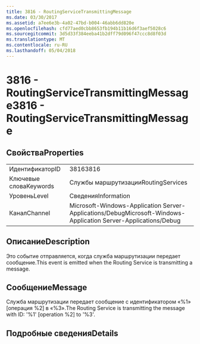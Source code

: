 ```yaml
---
title: 3816 - RoutingServiceTransmittingMessage
ms.date: 03/30/2017
ms.assetid: a7ee6e3b-4a02-47bd-b004-46abb6dd820e
ms.openlocfilehash: cfd77aed0cbb8653fb194b11b16d6f3aef5028c6
ms.sourcegitcommit: 3d5d33f384eeba41b2dff79d096f47ccc8d8f03d
ms.translationtype: MT
ms.contentlocale: ru-RU
ms.lasthandoff: 05/04/2018
---
```

# <a name="3816---routingservicetransmittingmessage"></a><span data-ttu-id="4dc71-102">3816 - RoutingServiceTransmittingMessage</span><span class="sxs-lookup"><span data-stu-id="4dc71-102">3816 - RoutingServiceTransmittingMessage</span></span>
## <a name="properties"></a><span data-ttu-id="4dc71-103">Свойства</span><span class="sxs-lookup"><span data-stu-id="4dc71-103">Properties</span></span>  
  
|||  
|-|-|  
|<span data-ttu-id="4dc71-104">Идентификатор</span><span class="sxs-lookup"><span data-stu-id="4dc71-104">ID</span></span>|<span data-ttu-id="4dc71-105">3816</span><span class="sxs-lookup"><span data-stu-id="4dc71-105">3816</span></span>|  
|<span data-ttu-id="4dc71-106">Ключевые слова</span><span class="sxs-lookup"><span data-stu-id="4dc71-106">Keywords</span></span>|<span data-ttu-id="4dc71-107">Службы маршрутизации</span><span class="sxs-lookup"><span data-stu-id="4dc71-107">RoutingServices</span></span>|  
|<span data-ttu-id="4dc71-108">Уровень</span><span class="sxs-lookup"><span data-stu-id="4dc71-108">Level</span></span>|<span data-ttu-id="4dc71-109">Сведения</span><span class="sxs-lookup"><span data-stu-id="4dc71-109">Information</span></span>|  
|<span data-ttu-id="4dc71-110">Канал</span><span class="sxs-lookup"><span data-stu-id="4dc71-110">Channel</span></span>|<span data-ttu-id="4dc71-111">Microsoft-Windows-Application Server-Applications/Debug</span><span class="sxs-lookup"><span data-stu-id="4dc71-111">Microsoft-Windows-Application Server-Applications/Debug</span></span>|  
  
## <a name="description"></a><span data-ttu-id="4dc71-112">Описание</span><span class="sxs-lookup"><span data-stu-id="4dc71-112">Description</span></span>  
 <span data-ttu-id="4dc71-113">Это событие отправляется, когда служба маршрутизации передает сообщение.</span><span class="sxs-lookup"><span data-stu-id="4dc71-113">This event is emitted when the Routing Service is transmitting a message.</span></span>  
  
## <a name="message"></a><span data-ttu-id="4dc71-114">Сообщение</span><span class="sxs-lookup"><span data-stu-id="4dc71-114">Message</span></span>  
 <span data-ttu-id="4dc71-115">Служба маршрутизации передает сообщение с идентификатором «%1» [операция %2] в «%3».</span><span class="sxs-lookup"><span data-stu-id="4dc71-115">The Routing Service is transmitting the message with ID: '%1' [operation %2] to '%3'.</span></span>  
  
## <a name="details"></a><span data-ttu-id="4dc71-116">Подробные сведения</span><span class="sxs-lookup"><span data-stu-id="4dc71-116">Details</span></span>
